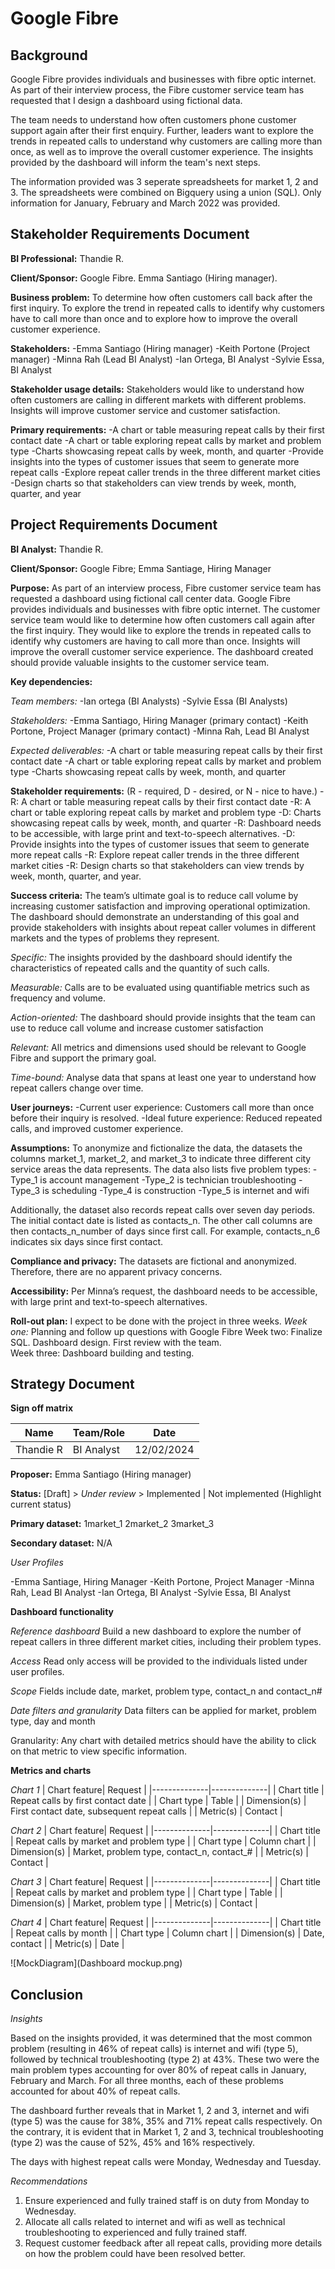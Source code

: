 # Google Fibre

## Background

Google Fibre provides individuals and businesses with fibre optic internet. As part of their interview process, the Fibre customer service team has requested that I design a dashboard using fictional data. 

The team needs to understand how often customers phone customer support again after their first enquiry. Further, leaders want to explore the trends in repeated calls to understand why customers are calling more than once, as well as to improve the overall customer experience. The insights provided by the dashboard will inform the team's next steps. 

The information provided was 3 seperate spreadsheets for market 1, 2 and 3. The spreadsheets were combined on Bigquery using a union (SQL). Only information for January, February and March 2022 was provided. 

## Stakeholder Requirements Document
                                                                                        
**BI Professional:** Thandie R. 

**Client/Sponsor:** Google Fibre. Emma Santiago (Hiring manager).

**Business problem:** To determine how often customers call back after the first inquiry. To explore the trend in repeated calls to identify why customers have to call more than once and to explore how to improve the overall customer experience. 

**Stakeholders:**
-Emma Santiago (Hiring manager)
-Keith Portone (Project manager)
-Minna Rah (Lead BI Analyst)
-Ian Ortega, BI Analyst
-Sylvie Essa, BI Analyst

**Stakeholder usage details:** Stakeholders would like to understand how often customers are calling in different markets with different problems. Insights will improve customer service and customer satisfaction. 

**Primary requirements:**
-A chart or table measuring repeat calls by their first contact date
-A chart or table exploring repeat calls by market and problem type
-Charts showcasing repeat calls by week, month, and quarter
-Provide insights into the types of customer issues that seem to generate more repeat calls
-Explore repeat caller trends in the three different market cities
-Design charts so that stakeholders can view trends by week, month, quarter, and year


## Project Requirements Document
                                                                                        
**BI Analyst:** Thandie R.

**Client/Sponsor:** Google Fibre; Emma Santiage, Hiring Manager

**Purpose:** As part of an interview process, Fibre customer service team has requested a dashboard using fictional call center data. Google Fibre provides individuals and businesses with fibre optic internet. The customer service team would like to determine how often customers call again after the first inquiry. They would like to explore the trends in repeated calls to identify why customers are having to call more than once. Insights will improve the overall customer service experience. The dashboard created should provide valuable insights to the customer service team. 

**Key dependencies:**

*Team members:* 
-Ian ortega (BI Analysts)
-Sylvie Essa (BI Analysts)

*Stakeholders:* 
-Emma Santiago, Hiring Manager (primary contact)
-Keith Portone, Project Manager (primary contact)
-Minna Rah, Lead BI Analyst

*Expected deliverables:*
-A chart or table measuring repeat calls by their first contact date
-A chart or table exploring repeat calls by market and problem type
-Charts showcasing repeat calls by week, month, and quarter


**Stakeholder requirements:** (R - required, D - desired, or N - nice to have.)
-R: A chart or table measuring repeat calls by their first contact date
-R: A chart or table exploring repeat calls by market and problem type
-D: Charts showcasing repeat calls by week, month, and quarter
-R: Dashboard needs to be accessible, with large print and text-to-speech alternatives.
-D: Provide insights into the types of customer issues that seem to generate more repeat calls
-R: Explore repeat caller trends in the three different market cities
-R: Design charts so that stakeholders can view trends by week, month, quarter, and year. 

**Success criteria:** 
The team’s ultimate goal is to reduce call volume by increasing customer satisfaction and improving operational optimization. The dashboard should demonstrate an understanding of this goal and provide stakeholders with insights about repeat caller volumes in different markets and the types of problems they represent. 

*Specific:* The insights provided by the dashboard should identify the characteristics of repeated calls and the quantity of such calls.

*Measurable:* Calls are to be evaluated using quantifiable metrics such as frequency and volume.

*Action-oriented:* The dashboard should provide insights that the team can use to reduce call volume and increase customer satisfaction

*Relevant:* All metrics and dimensions used should be relevant to Google Fibre and support the primary goal. 

*Time-bound:* Analyse data that spans at least one year to understand how repeat callers change over time.

**User journeys:** 
-Current user experience: Customers call more than once before their inquiry is resolved.
-Ideal future experience: Reduced repeated calls, and improved customer experience.

**Assumptions:**
To anonymize and fictionalize the data, the datasets the columns market_1, market_2, and market_3 to indicate three different city service areas the data represents. 
The data also lists five problem types:
-Type_1 is account management
-Type_2 is technician troubleshooting
-Type_3 is scheduling
-Type_4 is construction
-Type_5 is internet and wifi

Additionally, the dataset also records repeat calls over seven day periods. The initial contact date is listed as contacts_n. The other call columns are then contacts_n_number of days since first call. For example, contacts_n_6 indicates six days since first contact.

**Compliance and privacy:** The datasets are fictional and anonymized. Therefore, there are no apparent privacy concerns.
 
**Accessibility:** Per Minna’s request, the dashboard needs to be accessible, with large print and text-to-speech alternatives.

**Roll-out plan:** 
I expect to be done with the project in three weeks.
*Week one:* Planning and follow up questions with Google Fibre
Week two: Finalize SQL. Dashboard design. First review with the team.  
Week three: Dashboard building and testing.

## Strategy Document

**Sign off matrix**

| Name | Team/Role | Date  |
|-----------|------------|-------------|
| Thandie R | BI Analyst | 12/02/2024  |


**Proposer:** Emma Santiago (Hiring manager)

**Status:** [Draft] > *Under review* > Implemented | Not implemented (Highlight current status)

**Primary dataset:** 
1market_1 
2market_2 
3market_3

**Secondary dataset:** N/A

*User Profiles*

-Emma Santiage, Hiring Manager
-Keith Portone, Project Manager
-Minna Rah, Lead BI Analyst
-Ian Ortega, BI Analyst
-Sylvie Essa, BI Analyst

**Dashboard functionality**

*Reference dashboard*
Build a new dashboard to explore the number of repeat callers in three different market cities, including their problem types.

*Access*
Read only access will be provided to the individuals listed under user profiles. 

*Scope*
Fields include date, market, problem type, contact_n and contact_n#

*Date filters and granularity*
Data filters can be applied for market, problem type, day and month

Granularity:
Any chart with detailed metrics should have the ability to click on that metric to view specific information.

**Metrics and charts**

*Chart 1*
| Chart feature| Request      |
|--------------|--------------|
| Chart title  | Repeat calls by first contact date   |
| Chart type  | Table   |
| Dimension(s)  | First contact date, subsequent repeat calls |
| Metric(s)  | Contact   |

*Chart 2*
| Chart feature| Request      |
|--------------|--------------|
| Chart title  | Repeat calls by market and problem type   |
| Chart type  | Column chart   |
| Dimension(s)  | Market, problem type, contact_n, contact_# |
| Metric(s)  | Contact   |

*Chart 3*
| Chart feature| Request      |
|--------------|--------------|
| Chart title  | Repeat calls by market and problem type |
| Chart type  | Table   |
| Dimension(s)  | Market, problem type |
| Metric(s)  | Contact   |

*Chart 4*
| Chart feature| Request      |
|--------------|--------------|
| Chart title  | Repeat calls by month |
| Chart type  | Column chart   |
| Dimension(s)  | Date, contact |
| Metric(s)  | Date  |

![MockDiagram](Dashboard mockup.png)

## Conclusion

*Insights*

Based on the insights provided, it was determined that the most common problem (resulting in 46% of repeat calls) is internet and wifi (type 5), followed by technical troubleshooting (type 2) at 43%. These two were the main problem types accounting for over 80% of repeat calls in January, February and March. For all three months, each of these problems accounted for about 40% of repeat calls.

The dashboard further reveals that in Market 1, 2 and 3, internet and wifi (type 5) was the cause for 38%, 35% and 71% repeat calls respectively. On the contrary, it is evident that in Market 1, 2 and 3, technical troubleshooting (type 2) was the cause of 52%, 45% and 16% respectively.

The days with highest repeat calls were Monday, Wednesday and Tuesday. 

*Recommendations*
1. Ensure experienced and fully trained staff is on duty from Monday to Wednesday.
2. Allocate all calls related to internet and wifi as well as technical troubleshooting to experienced and fully trained staff.
3. Request customer feedback after all repeat calls, providing more details on how the problem could have been resolved better. 
